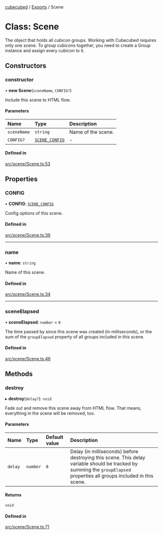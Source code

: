 [cubecubed](/reference/README.md) / [Exports](/reference/modules.md) / Scene

# Class: Scene

The object that holds all cubicon groups. Working with Cubecubed requires
only one scene. To group cubicons together, you need to create a Group
instance and assign every cubicon to it.

## Constructors

### constructor

• **new Scene**(`sceneName`, `CONFIG?`)

Include this scene to HTML flow.

#### Parameters

| Name | Type | Description |
| :------ | :------ | :------ |
| `sceneName` | `string` | Name of the scene. |
| `CONFIG?` | [`SCENE_CONFIG`](/reference/interfaces/SCENE_CONFIG.md) | - |

#### Defined in

[src/scene/Scene.ts:53](https://github.com/imaphatduc/cubecubed/blob/0fd2007/src/scene/Scene.ts#L53)

## Properties

### CONFIG

• **CONFIG**: [`SCENE_CONFIG`](/reference/interfaces/SCENE_CONFIG.md)

Config options of this scene.

#### Defined in

[src/scene/Scene.ts:39](https://github.com/imaphatduc/cubecubed/blob/0fd2007/src/scene/Scene.ts#L39)

___

### name

• **name**: `string`

Name of this scene.

#### Defined in

[src/scene/Scene.ts:34](https://github.com/imaphatduc/cubecubed/blob/0fd2007/src/scene/Scene.ts#L34)

___

### sceneElapsed

• **sceneElapsed**: `number` = `0`

The time passed by since this scene was created (in milliseconds), or
the sum of the `groupElapsed` property of all groups included in this
scene.

#### Defined in

[src/scene/Scene.ts:46](https://github.com/imaphatduc/cubecubed/blob/0fd2007/src/scene/Scene.ts#L46)

## Methods

### destroy

▸ **destroy**(`delay?`): `void`

Fade out and remove this scene away from HTML flow. That means,
everything in the scene will be removed, too.

#### Parameters

| Name | Type | Default value | Description |
| :------ | :------ | :------ | :------ |
| `delay` | `number` | `0` | Delay (in milliseconds) before destroying this scene. This delay variable should be tracked by summing the `groupElapsed` properties all groups included in this scene. |

#### Returns

`void`

#### Defined in

[src/scene/Scene.ts:71](https://github.com/imaphatduc/cubecubed/blob/0fd2007/src/scene/Scene.ts#L71)
